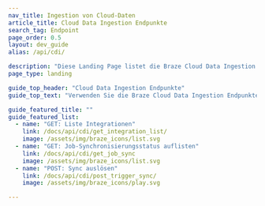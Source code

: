 ```yaml
---
nav_title: Ingestion von Cloud-Daten
article_title: Cloud Data Ingestion Endpunkte
search_tag: Endpoint
page_order: 0.5
layout: dev_guide
alias: /api/cdi/

description: "Diese Landing Page listet die Braze Cloud Data Ingestion Endpunkte auf."
page_type: landing

guide_top_header: "Cloud Data Ingestion Endpunkte"
guide_top_text: "Verwenden Sie die Braze Cloud Data Ingestion Endpunkte, um Ihre Data Warehouse-Integrationen und -Synchronisierungen zu verwalten."

guide_featured_title: ""
guide_featured_list:
  - name: "GET: Liste Integrationen"
    link: /docs/api/cdi/get_integration_list/
    image: /assets/img/braze_icons/list.svg
  - name: "GET: Job-Synchronisierungsstatus auflisten"
    link: /docs/api/cdi/get_job_sync
    image: /assets/img/braze_icons/list.svg
  - name: "POST: Sync auslösen"
    link: /docs/api/cdi/post_trigger_sync/
    image: /assets/img/braze_icons/play.svg

---
```


